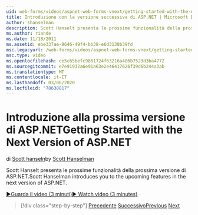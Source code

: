 ```yaml
---
uid: web-forms/videos/aspnet-web-forms-vnext/getting-started-with-the-next-version-of-aspnet
title: Introduzione con la versione successiva di ASP.NET | Microsoft Docs
author: shanselman
description: Scott Hanselt presenta le prossime funzionalità della prossima versione di ASP.NET.
ms.author: riande
ms.date: 11/18/2011
ms.assetid: ebe337ae-9646-49f4-bb38-e6d3138b39fd
msc.legacyurl: /web-forms/videos/aspnet-web-forms-vnext/getting-started-with-the-next-version-of-aspnet
msc.type: video
ms.openlocfilehash: ce5c65befc9861724f63216a486b7523d3ba4772
ms.sourcegitcommit: e7e91932a6e91a63e2e46417626f39d6b244a3ab
ms.translationtype: MT
ms.contentlocale: it-IT
ms.lasthandoff: 03/06/2020
ms.locfileid: "78638817"
---
```

# <a name="getting-started-with-the-next-version-of-aspnet"></a><span data-ttu-id="4a5a1-103">Introduzione alla prossima versione di ASP.NET</span><span class="sxs-lookup"><span data-stu-id="4a5a1-103">Getting Started with the Next Version of ASP.NET</span></span>

<span data-ttu-id="4a5a1-104">di [Scott hanseln](https://github.com/shanselman)</span><span class="sxs-lookup"><span data-stu-id="4a5a1-104">by [Scott Hanselman](https://github.com/shanselman)</span></span>

<span data-ttu-id="4a5a1-105">Scott Hanselt presenta le prossime funzionalità della prossima versione di ASP.NET.</span><span class="sxs-lookup"><span data-stu-id="4a5a1-105">Scott Hanselman introduces you to the upcoming features in the next version of ASP.NET.</span></span>

[<span data-ttu-id="4a5a1-106">&#9654;Guarda il video (3 minuti)</span><span class="sxs-lookup"><span data-stu-id="4a5a1-106">&#9654; Watch video (3 minutes)</span></span>](https://channel9.msdn.com/Blogs/ASP-NET-Site-Videos/getting-started-with-the-next-version-of-aspnet)

> [!div class="step-by-step"]
> <span data-ttu-id="4a5a1-107">[Precedente](aspnet-vnext-videos-bundling-and-minification.md)
> [Successivo](aspnet-and-web-tools-20122.md)</span><span class="sxs-lookup"><span data-stu-id="4a5a1-107">[Previous](aspnet-vnext-videos-bundling-and-minification.md)
[Next](aspnet-and-web-tools-20122.md)</span></span>
